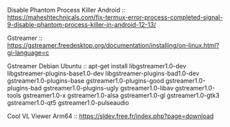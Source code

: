 Disable Phantom Process Killer Android ::
https://maheshtechnicals.com/fix-termux-error-process-completed-signal-9-disable-phantom-process-killer-in-android-12-13/

Gstreamer ::
https://gstreamer.freedesktop.org/documentation/installing/on-linux.html?gi-language=c

Gstreamer Debian Ubuntu ::
apt-get install libgstreamer1.0-dev libgstreamer-plugins-base1.0-dev libgstreamer-plugins-bad1.0-dev gstreamer1.0-plugins-base gstreamer1.0-plugins-good gstreamer1.0-plugins-bad gstreamer1.0-plugins-ugly gstreamer1.0-libav gstreamer1.0-tools gstreamer1.0-x gstreamer1.0-alsa gstreamer1.0-gl gstreamer1.0-gtk3 gstreamer1.0-qt5 gstreamer1.0-pulseaudio

Cool VL Viewer Arm64 ::
https://sldev.free.fr/index.php?page=download
